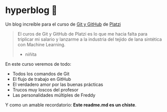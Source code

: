 # hyperblog 💚
Un blog increíble para el curso de [Git y GitHub](https://platzi.com/cursos/git-github/ "Git y GitHub") de [Platzi](http://platzi.com "Platzi")
>El curos de Git y GitHub de Platzi es lo que me hacia falta para triplicar mi salario y lanzarme a la industria del tejido de lana sintética con Machine Learning.
> - niñita

En este curso veremos de todo:
* Todos los comandos de Git
* El flujo de trabajo en GitHub
* El verdadero amor por las buenas prácticas
* Trucos muy loscos del profesor
* Las personalidades múltiples de Freddy

Y como un amable recordatorio: **Este readme.md es un chiste**. 
